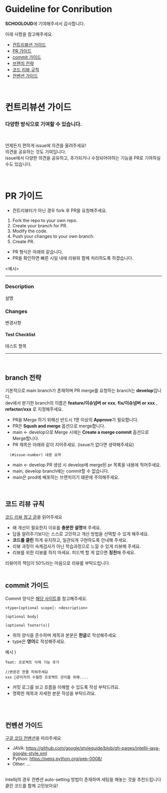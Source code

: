 # Guideline for Conribution

**SCHOOLOUD**에 기여해주셔서 감사합니다.

아래 사항을 참고해주세요.

- [컨트리뷰션 가이드](#컨트리뷰션-가이드)
- [PR 가이드](#pr-가이드)
- [commit 가이드](#commit-가이드)
- [브랜치 전략](#branch-전략)
- [코드 리뷰 규칙](#코드-리뷰-규칙)
- [컨벤션 가이드](#컨벤션-가이드)


<br>

# 컨트리뷰션 가이드

### 다양한 방식으로 기여할 수 있습니다.
<br>

언제든지 편하게 issue에 의견을 올려주세요!<br> 
의견을 공유하는 것도 기여입니다.<br>
issue에서 다양한 의견을 공유하고, 추가되거나 수정되어야하는 기능을 PR로 기여하실 수도 있습니다.

<br>

# PR 가이드

- 컨트리뷰터가 아닌 경우 fork 후 PR을 요청해주세요.

1. Fork the repo to your own repo.
2. Create your branch for PR.
3. Modify the code.
4. Push your changes to your own branch.
5. Create PR.

- PR 형식은 아래와 같습니다.
- PR을 확인하면 빠른 시일 내에 리뷰와 함께 처리하도록 하겠습니다.

<예시>

---

### Description

설명

### Changes

변경사항

#### Test Checklist

테스트 항목

---
<br>

## branch 전략
기본적으로 main branch가 존재하며 PR merge를 요청하는 branch는 **develop**입니다.<br>
dev에서 분기한 branch의 이름은 **feature/이슈넘버 or xxx**, **fix/이슈넘버 or xxx** , **refactor/xxx** 로 지정해주세요.
<br>
- PR을 Merge 하기 위해선 반드시 1명 이상의 **Approve**가 필요합니다.
- PR은 **Sqush and merge** 옵션으로 merge합니다.
- main <- develop으로 Merge 시에는 **Create a merge commit** 옵션으로 Merge합니다.
- PR 제목은 아래와 같이 지어주세요. (issue가 없다면 생략해주세요)
```
  (#issue-number) 내용 요약
```
 - main <- develop PR 생성 시 develop에 merge된 pr 목록을 내용에 적어주세요.
 - main, develop branch에는 commit할 수 없습니다.
 - main은 prod에 배포하는 브랜치이기 떄문에 주의해주세요.
<br>

## 코드 리뷰 규칙

[코드 리뷰 참고 글](https://tech.kakao.com/2022/03/17/2022-newkrew-onboarding-codereview/)을 읽어주세요

- 왜 개선이 필요한지 이유를 **충분한 설명**해 주세요.
- 답을 알려주기보다는 스스로 고민하고 개선 방법을 선택할 수 있게 해주세요.
- **코드를 클린** 하게 유지하고, 일관되게 구현하도록 안내해 주세요.
- 리뷰 과정이 숙제검사가 아닌 학습과정으로 느낄 수 있게 리뷰해 주세요.
- 리뷰를 위한 리뷰를 하지 마세요. 피드백 할 게 없으면 **칭찬**해 주세요.

리뷰어의 책임이 50%라는 마음으로 리뷰를 부탁드립니다.
<br><br>

## commit 가이드

Commit 양식은 [해당 사이트](https://www.conventionalcommits.org/en/v1.0.0/#summary)를 참고해주세요.


```
<type>[optional scope]: <description>

[optional body]

[optional footer(s)]
```

- 위의 양식을 준수하며 제목과 본문은 **한글**로 작성해주세요. <br>
- type은 **영어**로 작성해주세요.


예시 )

```
feat: 프로젝트 삭제 기능 추가

//본문은 한줄 띄워주세요
xxx 관리자의 수월한 프로젝트 관리를 위해....
```
- 커밋 로그를 보고 흐름을 이해할 수 있도록 작성 부탁드려요.
- 명확한 제목과 자세한 본문 작성을 부탁드려요.

<br><br>


## 컨벤션 가이드

[구글 코딩 컨벤션](https://github.com/google/styleguide)을 따라주세요
<br>
- JAVA: https://github.com/google/styleguide/blob/gh-pages/intellij-java-google-style.xml
- Python: https://peps.python.org/pep-0008/
- Other: ...
<br><br>

Intellij의 경우 컨벤션 auto-setting 방법이 존재하며 세팅을 해놓는 것을 추천드립니다<br>
클린 코드를 함께 고민보아요!





